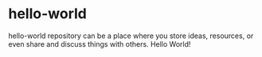 # hello-world
hello-world repository can be a place where you store ideas, resources, or even share and discuss things with others.
Hello World!
